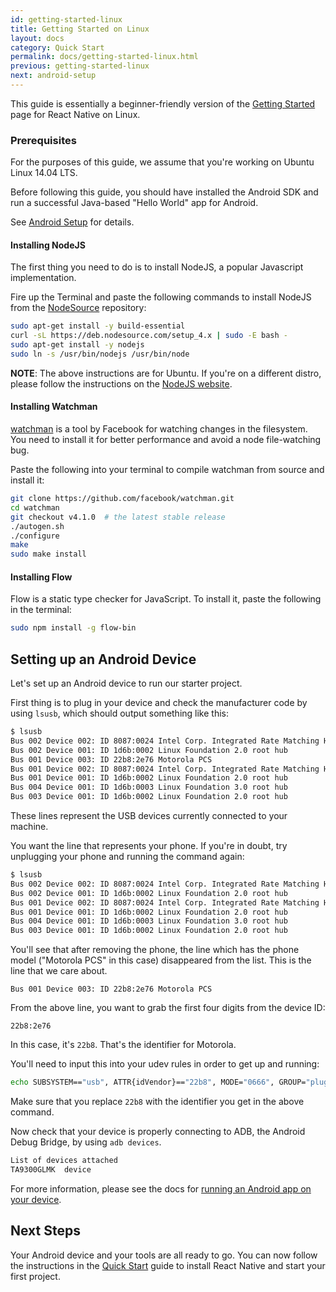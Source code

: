 ```yaml
---
id: getting-started-linux
title: Getting Started on Linux
layout: docs
category: Quick Start
permalink: docs/getting-started-linux.html
previous: getting-started-linux
next: android-setup
---
```


This guide is essentially a beginner-friendly version of the [Getting Started](/react-native/docs/getting-started.html) page for React Native on Linux.

### Prerequisites

For the purposes of this guide, we assume that you're working on Ubuntu Linux 14.04 LTS.

Before following this guide, you should have installed the Android SDK and run a successful Java-based "Hello World" app for Android.

See [Android Setup](/react-native/docs/android-setup.html) for details.

#### Installing NodeJS

The first thing you need to do is to install NodeJS, a popular Javascript implementation.

Fire up the Terminal and paste the following commands to install NodeJS from the [NodeSource](https://nodesource.com/) repository:

```sh
sudo apt-get install -y build-essential
curl -sL https://deb.nodesource.com/setup_4.x | sudo -E bash -
sudo apt-get install -y nodejs
sudo ln -s /usr/bin/nodejs /usr/bin/node
```
__NOTE__: The above instructions are for Ubuntu. If you're on a different distro,  please follow the instructions on the [NodeJS website](https://nodejs.org/en/download/).

#### Installing Watchman

[watchman](https://facebook.github.io/watchman/docs/install.html) is a tool by Facebook for watching changes in the filesystem. You need to install it for better performance and avoid a node file-watching bug.

Paste the following into your terminal to compile watchman from source and install it:

```sh
git clone https://github.com/facebook/watchman.git
cd watchman
git checkout v4.1.0  # the latest stable release
./autogen.sh
./configure
make
sudo make install
```

#### Installing Flow

Flow is a static type checker for JavaScript. To install it, paste the following in the terminal:

```sh
sudo npm install -g flow-bin
```

## Setting up an Android Device

Let's set up an Android device to run our starter project. 

First thing is to plug in your device and check the manufacturer code by using `lsusb`, which should output something like this:

```bash
$ lsusb
Bus 002 Device 002: ID 8087:0024 Intel Corp. Integrated Rate Matching Hub
Bus 002 Device 001: ID 1d6b:0002 Linux Foundation 2.0 root hub
Bus 001 Device 003: ID 22b8:2e76 Motorola PCS 
Bus 001 Device 002: ID 8087:0024 Intel Corp. Integrated Rate Matching Hub
Bus 001 Device 001: ID 1d6b:0002 Linux Foundation 2.0 root hub
Bus 004 Device 001: ID 1d6b:0003 Linux Foundation 3.0 root hub
Bus 003 Device 001: ID 1d6b:0002 Linux Foundation 2.0 root hub
```
These lines represent the USB devices currently connected to your machine.

You want the line that represents your phone. If you're in doubt, try unplugging your phone and running the command again:

```bash
$ lsusb
Bus 002 Device 002: ID 8087:0024 Intel Corp. Integrated Rate Matching Hub
Bus 002 Device 001: ID 1d6b:0002 Linux Foundation 2.0 root hub
Bus 001 Device 002: ID 8087:0024 Intel Corp. Integrated Rate Matching Hub
Bus 001 Device 001: ID 1d6b:0002 Linux Foundation 2.0 root hub
Bus 004 Device 001: ID 1d6b:0003 Linux Foundation 3.0 root hub
Bus 003 Device 001: ID 1d6b:0002 Linux Foundation 2.0 root hub
```
You'll see that after removing the phone, the line which has the phone model ("Motorola PCS" in this case) disappeared from the list. This is the line that we care about.

`Bus 001 Device 003: ID 22b8:2e76 Motorola PCS`

From the above line, you want to grab the first four digits from the device ID:

`22b8:2e76` 

In this case, it's `22b8`. That's the identifier for Motorola.

You'll need to input this into your udev rules in order to get up and running:

```sh
echo SUBSYSTEM=="usb", ATTR{idVendor}=="22b8", MODE="0666", GROUP="plugdev" | sudo tee /etc/udev/rules.d/51-android-usb.rules
```

Make sure that you replace `22b8` with the identifier you get in the above command.

Now check that your device is properly connecting to ADB, the Android Debug Bridge, by using `adb devices`.

```bash
List of devices attached
TA9300GLMK	device
```

For more information, please see the docs for [running an Android app on your device](/react-native/docs/running-on-device-android.html).

## Next Steps

Your Android device and your tools are all ready to go. You can now follow the instructions in the [Quick Start](http://facebook.github.io/react-native/docs/getting-started.html#quick-start) guide to install React Native and start your first project.
